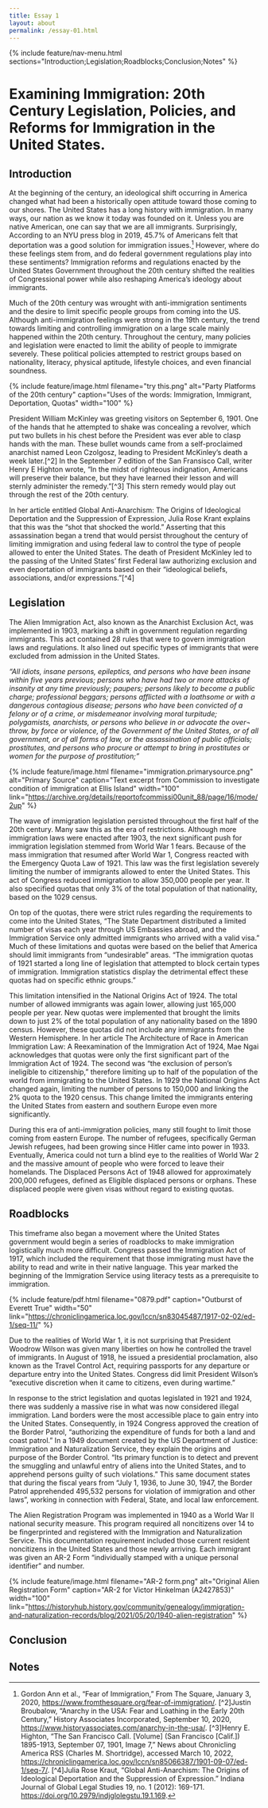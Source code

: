 ```yaml
---
title: Essay 1
layout: about
permalink: /essay-01.html
---
```


{% include feature/nav-menu.html sections="Introduction;Legislation;Roadblocks;Conclusion;Notes" %}

# Examining Immigration: 20th Century Legislation, Policies, and Reforms for Immigration in the United States.

## Introduction

At the beginning of the century, an ideological shift occurring in America changed what had been a historically open attitude toward those coming to our shores. The United States has a long history with immigration. In many ways, our nation as we know it today was founded on it. Unless you are native American, one can say that we are all immigrants. Surprisingly, According to an NYU press blog in 2019, 45.7% of Americans felt that deportation was a good solution for immigration issues.[^1]  However, where do these feelings stem from, and do federal government regulations play into these sentiments? Immigration reforms and regulations enacted by the United States Government throughout the 20th century shifted the realities of Congressional power while also reshaping America’s ideology about immigrants. 

Much of the 20th century was wrought with anti-immigration sentiments and the desire to limit specific people groups from coming into the US. Although anti-immigration feelings were strong in the 19th century, the trend towards limiting and controlling immigration on a large scale mainly happened within the 20th century. Throughout the century, many policies and legislation were enacted to limit the ability of people to immigrate severely. These political policies attempted to restrict groups based on nationality, literacy, physical aptitude, lifestyle choices, and even financial soundness.

{% include feature/image.html filename="try this.png" alt="Party Platforms of the 20th century" caption="Uses of the words: Immigration, Immigrant, Deportation, Quotas" width="100" %}

President William McKinley was greeting visitors on September 6, 1901. One of the hands that he attempted to shake was concealing a revolver, which put two bullets in his chest before the President was ever able to clasp hands with the man. These bullet wounds came from a self-proclaimed anarchist named Leon Czolgosz, leading to President McKinley’s death a week later.[^2]  In the September 7 edition of the San Fransisco Call, writer Henry E Highton wrote, “In the midst of righteous indignation, Americans will preserve their balance, but they have learned their lesson and will sternly administer the remedy.”[^3]  This stern remedy would play out through the rest of the 20th century.

In her article entitled Global Anti-Anarchism: The Origins of Ideological Deportation and the Suppression of Expression, Julia Rose Krant explains that this was the “shot that shocked the world.” Asserting that this assassination began a trend that would persist throughout the century of limiting immigration and using federal law to control the type of people allowed to enter the United States. The death of President McKinley led to the passing of the United States’ first Federal law authorizing exclusion and even deportation of immigrants based on their “ideological beliefs, associations, and/or expressions.”[^4]

## Legislation

The Alien Immigration Act, also known as the Anarchist Exclusion Act, was implemented in 1903, marking a shift in government regulation regarding immigrants. This act contained 28 rules that were to govern immigration laws and regulations. It also lined out specific types of immigrants that were excluded from admission in the United States.

*“All idiots, insane persons, epileptics, and persons who have been insane within five years previous; persons who have had two or more attacks of insanity at any time previously; paupers; persons likely to become a public charge; professional beggars; persons afflicted with a loathsome or with a dangerous contagious disease; persons who have been convicted of a felony or of a crime, or misdemeanor involving moral turpitude; polygamists, anarchists, or persons who believe in or advocate the over¬ throw, by force or violence, of the Government of the United States, or of all government, or of all forms of law, or the assassination of public officials; prostitutes, and persons who procure or attempt to bring in prostitutes or women for the purpose of prostitution;”* 

{% include feature/image.html filename="immigration.primarysource.png" alt="Primary Source" caption="Text excerpt from Commission to investigate condition of immigration at Ellis Island" width="100" link="https://archive.org/details/reportofcommissi00unit_88/page/16/mode/2up" %}

The wave of immigration legislation persisted throughout the first half of the 20th century. Many saw this as the era of restrictions. Although more immigration laws were enacted after 1903, the next significant push for immigration legislation stemmed from World War 1 fears. Because of the mass immigration that resumed after World War 1, Congress reacted with the Emergency Quota Law of 1921. This law was the first legislation severely limiting the number of immigrants allowed to enter the United States. This act of Congress reduced immigration to allow 350,000 people per year. It also specified quotas that only 3% of the total population of that nationality, based on the 1029 census.   

On top of the quotas, there were strict rules regarding the requirements to come into the United States, “The State Department distributed a limited number of visas each year through US Embassies abroad, and the Immigration Service only admitted immigrants who arrived with a valid visa.”  Much of these limitations and quotas were based on the belief that America should limit immigrants from “undesirable” areas. “The immigration quotas of 1921 started a long line of legislation that attempted to block certain types of immigration. Immigration statistics display the detrimental effect these quotas had on specific ethnic groups.” 

This limitation intensified in the National Origins Act of 1924. The total number of allowed immigrants was again lower, allowing just 165,000 people per year. New quotas were implemented that brought the limits down to just 2% of the total population of any nationality based on the 1890 census. However, these quotas did not include any immigrants from the Western Hemisphere.  In her article The Architecture of Race in American Immigration Law: A Reexamination of the Immigration Act of 1924, Mae Ngai acknowledges that quotas were only the first significant part of the Immigration Act of 1924. The second was “the exclusion of person’s ineligible to citizenship,” therefore limiting up to half of the population of the world from immigrating to the United States.  In 1929 the National Origins Act changed again, limiting the number of persons to 150,000 and linking the 2% quota to the 1920 census. This change limited the immigrants entering the United States from eastern and southern Europe even more significantly. 

During this era of anti-immigration policies, many still fought to limit those coming from eastern Europe. The number of refugees, specifically German Jewish refugees, had been growing since Hitler came into power in 1933.  Eventually, America could not turn a blind eye to the realities of World War 2 and the massive amount of people who were forced to leave their homelands. The Displaced Persons Act of 1948 allowed for approximately 200,000 refugees, defined as Eligible displaced persons or orphans.  These displaced people were given visas without regard to existing quotas.   

## Roadblocks

This timeframe also began a movement where the United States government would begin a series of roadblocks to make immigration logistically much more difficult. Congress passed the Immigration Act of 1917, which included the requirement that those immigrating must have the ability to read and write in their native language. This year marked the beginning of the Immigration Service using literacy tests as a prerequisite to immigration.  

{% include feature/pdf.html filename="0879.pdf" caption="Outburst of Everett True" width="50" link="https://chroniclingamerica.loc.gov/lccn/sn83045487/1917-02-02/ed-1/seq-11/" %}

Due to the realities of World War 1, it is not surprising that President Woodrow Wilson was given many liberties on how he controlled the travel of immigrants. In August of 1918, he issued a presidential proclamation, also known as the Travel Control Act, requiring passports for any departure or departure entry into the United States. Congress did limit President Wilson’s “executive discretion when it came to citizens, even during wartime.”   

In response to the strict legislation and quotas legislated in 1921 and 1924, there was suddenly a massive rise in what was now considered illegal immigration. Land borders were the most accessible place to gain entry into the United States.  Consequently, in 1924 Congress approved the creation of the Border Patrol, “authorizing the expenditure of funds for both a land and coast patrol.”  In a 1949 document created by the US Department of Justice: Immigration and Naturalization Service, they explain the origins and purpose of the Border Control. “Its primary function is to detect and prevent the smuggling and unlawful entry of aliens into the United States, and to apprehend persons guilty of such violations.” This same document states that during the fiscal years from “July 1, 1936, to June 30, 1947, the Border Patrol apprehended 495,532 persons for violation of immigration and other laws”, working in connection with Federal, State, and local law enforcement. 

The Alien Registration Program was implemented in 1940 as a World War II national security measure. This program required all noncitizens over 14 to be fingerprinted and registered with the Immigration and Naturalization Service. This documentation requirement included those current resident noncitizens in the United States and those newly arriving. Each immigrant was given an AR-2 Form “individually stamped with a unique personal identifier” and number. 

{% include feature/image.html filename="AR-2 form.png" alt="Original Alien Registration Form" caption="AR-2 for Victor Hinkelman (A2427853)" width="100" link="https://historyhub.history.gov/community/genealogy/immigration-and-naturalization-records/blog/2021/05/20/1940-alien-registration" %}

## Conclusion

## Notes

[^1]:Gordon Ann et al., “Fear of Immigration,” From The Square, January 3, 2020, https://www.fromthesquare.org/fear-of-immigration/. 
[^2]Justin Broubalow, “Anarchy in the USA: Fear and Loathing in the Early 20th Century,” History Associates Incorporated, September 10, 2020, https://www.historyassociates.com/anarchy-in-the-usa/.
[^3]Henry E. Highton, “The San Francisco Call. [Volume] (San Francisco [Calif.]) 1895-1913, September 07, 1901, Image 7,” News about Chronicling America RSS (Charles M. Shortridge), accessed March 10, 2022, https://chroniclingamerica.loc.gov/lccn/sn85066387/1901-09-07/ed-1/seq-7/.
[^4]Julia Rose Kraut, “Global Anti-Anarchism: The Origins of Ideological Deportation and the Suppression of Expression.” Indiana Journal of Global Legal Studies 19, no. 1 (2012): 169-171. https://doi.org/10.2979/indjglolegstu.19.1.169.
